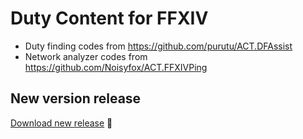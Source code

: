 # Duty Content for FFXIV

* Duty finding codes from https://github.com/purutu/ACT.DFAssist
* Network analyzer codes from https://github.com/Noisyfox/ACT.FFXIVPing

## New version release
[Download new release](https://github.com/kshman/DutyContent/releases/) 🤗

